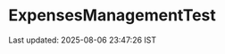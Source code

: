 # ExpensesManagementTest












































































































































Last updated: 2025-08-06 23:47:26 IST
